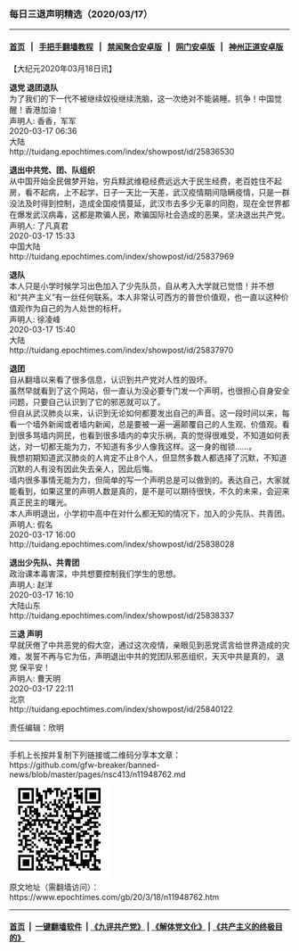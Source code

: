 ### 每日三退声明精选（2020/03/17）
------------------------

#### [首页](https://github.com/gfw-breaker/banned-news/blob/master/README.md) &nbsp;&nbsp;|&nbsp;&nbsp; [手把手翻墙教程](https://github.com/gfw-breaker/guides/wiki) &nbsp;&nbsp;|&nbsp;&nbsp; [禁闻聚合安卓版](https://github.com/gfw-breaker/bn-android) &nbsp;&nbsp;|&nbsp;&nbsp; [网门安卓版](https://github.com/oGate2/oGate) &nbsp;&nbsp;|&nbsp;&nbsp; [神州正道安卓版](https://github.com/SzzdOgate/update) 



<div><p>
 【大纪元2020年03月18日讯】
</p>
<p>
 <strong>
  <ok href="https://www.epochtimes.com/gb/tag/%E9%80%80%E5%85%9A.html">
   退党
  </ok>
  退团退队
 </strong>
 <br/>
 为了我们的下一代不被继续奴役继续洗脑，这一次绝对不能装睡。抗争！中国觉醒！香港加油！
 <br/>
 声明人: 香香，军军
 <br/>
 2020-03-17 06:36
 <br/>
 大陆
 <br/>
 http://tuidang.epochtimes.com/index/showpost/id/25836530
</p>
<p>
 <strong>
  退出中共党、团、队组织
 </strong>
 <br/>
 从中国开始全民做梦开始，穷兵黩武维稳经费远远大于民生经费，老百姓住不起房，看不起病，上不起学，日子一天比一天差，武汉疫情期间隐瞒疫情，只是一群没法及时得到控制，造成全国疫情蔓延，武汉市去多少无辜的同胞，现在全世界都在爆发武汉病毒，这都是欺骗人民，欺骗国际社会造成的恶果，坚决退出共产党。
 <br/>
 声明人: 了凡真君
 <br/>
 2020-03-17 15:33
 <br/>
 中国大陆
 <br/>
 http://tuidang.epochtimes.com/index/showpost/id/25837969
</p>
<p>
 <strong>
  退队
 </strong>
 <br/>
 本人只是小学时候学习出色加入了少先队员，自从考入大学就已觉悟！并不想和“共产主义”有一丝任何联系。本人非常认可西方的普世价值观，也一直以这种价值观作为自己的为人处世的标杆。
 <br/>
 声明人: 徐凌峰
 <br/>
 2020-03-17 15:40
 <br/>
 大陆
 <br/>
 http://tuidang.epochtimes.com/index/showpost/id/25837970
</p>
<p>
 <strong>
  退团
 </strong>
 <br/>
 自从翻墙以来看了很多信息，认识到共产党对人性的毁坏。
 <br/>
 虽然早就看到了这个网站，但一直认为没必要专门发一个声明，也很担心自身安全问题，只要自己认识到了它的邪恶就可以了。
 <br/>
 但自从武汉肺炎以来，认识到无论如何都要发出自己的声音。这一段时间以来，每看一个墙外新闻或者墙内新闻，总是要被一遍一遍颠覆自己的人生观、价值观。看到很多骂墙内网民，也看到很多墙内的幸灾乐祸，真的觉得很难受，不知道如何表达，对一切都无能为力，不知道有多少人像我这样。这一身的枷锁……。
 <br/>
 我想初期知道武汉肺炎的人肯定不止8个人，但显然多数人都选择了沉默，不知道沉默的人有没有因此失去亲人，因此后悔。
 <br/>
 墙内很多事情无能为力，但简单的写一个声明总是可以做到的。表达自己，大家就能看到，如果这里的声明人数是真的，是不是可以期待很快，不久的未来，会迎来真正民主的曙光。
 <br/>
 本人声明退出，小学初中高中在对什么都无知的情况下，加入的少先队、共青团。
 <br/>
 声明人: 假名
 <br/>
 2020-03-17 16:00
 <br/>
 http://tuidang.epochtimes.com/index/showpost/id/25838028
</p>
<p>
 <strong>
  退出少先队、共青团
 </strong>
 <br/>
 政治课本毒害深，中共想要控制我们学生的思想。
 <br/>
 声明人: 赵洋
 <br/>
 2020-03-17 16:10
 <br/>
 大陆山东
 <br/>
 http://tuidang.epochtimes.com/index/showpost/id/25838337
</p>
<p>
 <strong>
  <ok href="https://www.epochtimes.com/gb/tag/%E4%B8%89%E9%80%80.html">
   三退
  </ok>
  声明
 </strong>
 <br/>
 早就厌倦了中共恶党的假大空，通过这次疫情，亲眼见到恶党谎言给世界造成的灾难，发誓不再与它为伍，声明退出中共的党团队邪恶组织，天灭中共是真的，
 <ok href="https://www.epochtimes.com/gb/tag/%E9%80%80%E5%85%9A.html">
  退党
 </ok>
 保平安！
 <br/>
 声明人: 曹天明
 <br/>
 2020-03-17 22:11
 <br/>
 北京
 <br/>
 http://tuidang.epochtimes.com/index/showpost/id/25840122
</p>
<p>
 责任编辑：欣明
</p>
</div>
<hr/>
手机上长按并复制下列链接或二维码分享本文章：<br/>
https://github.com/gfw-breaker/banned-news/blob/master/pages/nsc413/n11948762.md <br/>
<a href='https://github.com/gfw-breaker/banned-news/blob/master/pages/nsc413/n11948762.md'><img src='https://github.com/gfw-breaker/banned-news/blob/master/pages/nsc413/n11948762.md.png'/></a> <br/>
原文地址（需翻墙访问）：https://www.epochtimes.com/gb/20/3/18/n11948762.htm


------------------------
#### [首页](https://github.com/gfw-breaker/banned-news/blob/master/README.md) &nbsp;|&nbsp; [一键翻墙软件](https://github.com/gfw-breaker/nogfw/blob/master/README.md) &nbsp;| [《九评共产党》](https://github.com/gfw-breaker/9ping.md/blob/master/README.md#九评之一评共产党是什么) | [《解体党文化》](https://github.com/gfw-breaker/jtdwh.md/blob/master/README.md) | [《共产主义的终极目的》](https://github.com/gfw-breaker/gczydzjmd.md/blob/master/README.md)


<img src='http://gfw-breaker.win/banned-news/pages/nsc413/n11948762.md' width='0px' height='0px'/>